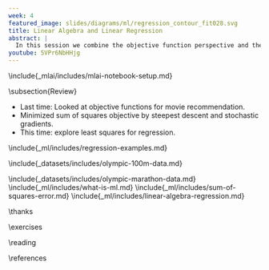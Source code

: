 ```yaml
---
week: 4
featured_image: slides/diagrams/ml/regression_contour_fit028.svg
title: Linear Algebra and Linear Regression
abstract: |
  In this session we combine the objective function perspective and the probabilistic perspective on *linear regression*. We motivate the importance of *linear algebra* by showing how much faster we can complete a linear regression using linear algebra.
youtube: 5VPr6NbHHjg
---
```


\include{_mlai/includes/mlai-notebook-setup.md}

\subsection{Review}

* Last time: Looked at objective functions for movie recommendation.
* Minimized sum of squares objective by steepest descent and stochastic gradients.
* This time: explore least squares for regression.

\include{_ml/includes/regression-examples.md}

\include{_datasets/includes/olympic-100m-data.md}


\include{_datasets/includes/olympic-marathon-data.md}
\include{_ml/includes/what-is-ml.md}
\include{_ml/includes/sum-of-squares-error.md}
\include{_ml/includes/linear-algebra-regression.md}

\thanks

\exercises

\reading

\references
